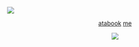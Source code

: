   ![](DIV)
  <p align="center"
    

<p align="center"

 [atabook](https://eunashyuri.atabook.org/) [me](https://github.com/REVERISTCALICO)
 <p align="center"

![](https://64.media.tumblr.com/9d04afc88d10d0c429d2f51151ee7f3c/592f017f9ec193a3-50/s1280x1920/83de40ca22e1fa017acdaf0156257ceea6edc8e5.gifv)
